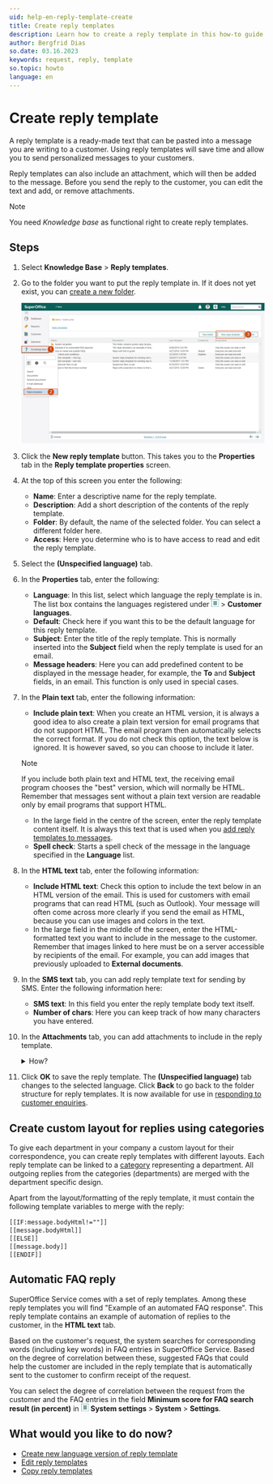 ```yaml
---
uid: help-en-reply-template-create
title: Create reply templates
description: Learn how to create a reply template in this how-to guide.
author: Bergfrid Dias
so.date: 03.16.2023
keywords: request, reply, template
so.topic: howto
language: en
---
```


# Create reply template

A reply template is a ready-made text that can be pasted into a message you are writing to a customer. Using reply templates will save time and allow you to send personalized messages to your customers.

Reply templates can also include an attachment, which will then be added to the message. Before you send the reply to the customer, you can edit the text and add, or remove attachments.

> [!NOTE]
> You need *Knowledge base* as functional right to create reply templates.

## Steps

1. Select **Knowledge Base** > **Reply templates**.

2. Go to the folder you want to put the reply template in. If it does not yet exist, you can [create a new folder][2].

    ![How to find reply templates in SuperOffice -screenshot][img3]

3. Click the **New reply template** button. This takes you to the **Properties** tab in the **Reply template properties** screen.

4. At the top of this screen you enter the following:

    * **Name**: Enter a descriptive name for the reply template.
    * **Description**: Add a short description of the contents of the reply template.
    * **Folder**: By default, the name of the selected folder. You can select a different folder here.
    * **Access**: Here you determine who is to have access to read and edit the reply template.

5. Select the **(Unspecified language)** tab.

6. In the **Properties** tab, enter the following:
    * **Language**: In this list, select which language the reply template is in. The list box contains the languages registered under ![icon][img2] > **Customer languages**.
    * **Default**: Check here if you want this to be the default language for this reply template.
    * **Subject**: Enter the title of the reply template. This is normally inserted into the **Subject** field when the reply template is used for an email.
    * **Message headers**: Here you can add predefined content to be displayed in the message header, for example, the **To** and **Subject** fields, in an email. This function is only used in special cases.

7. In the **Plain text** tab, enter the following information:

    * **Include plain text**: When you create an HTML version, it is always a good idea to also create a plain text version for email programs that do not support HTML. The email program then automatically selects the correct format. If you do not check this option, the text below is ignored. It is however saved, so you can choose to include it later.

    > [!NOTE]
    > If you include both plain text and HTML text, the receiving email program chooses the "best" version, which will normally be HTML. Remember that messages sent without a plain text version are readable only by email programs that support HTML.

    * In the large field in the centre of the screen, enter the reply template content itself. It is always this text that is used when you [add reply templates to messages][4].
    * **Spell check**: Starts a spell check of the message in the language specified in the **Language** list.

8. In the **HTML text** tab, enter the following information:

    * **Include HTML text**: Check this option to include the text below in an HTML version of the email. This is used for customers with email programs that can read HTML (such as Outlook). Your message will often come across more clearly if you send the email as HTML, because you can use images and colors in the text.
    * In the large field in the middle of the screen, enter the HTML-formatted text you want to include in the message to the customer. Remember that images linked to here must be on a server accessible by recipients of the email. For example, you can add images that previously uploaded to **External documents**.

9. In the **SMS text** tab, you can add reply template text for sending by SMS. Enter the following information here:

    * **SMS text**: In this field you enter the reply template body text itself.
    * **Number of chars**: Here you can keep track of how many characters you have entered.

10. In the **Attachments** tab, you can add attachments to include in the reply template.

    <details><summary>How?</summary>

    1. Click **Choose files**.
    2. In the dialog, browse to the document you require.
    3. Click **Add** to add the attachment.
    4. Repeat this procedure to add more attachments.

    > [!TIP]
    > You can delete an attachment by clicking **Delete** to the right of the row.

    </details>

11. Click **OK** to save the reply template. The **(Unspecified language)** tab changes to the selected language. Click **Back** to go back to the folder structure for reply templates. It is now available for use in [responding to customer enquiries][4].

## Create custom layout for replies using categories

To give each department in your company a custom layout for their correspondence, you can create reply templates with different layouts. Each reply template can be linked to a [category][1] representing a department. All outgoing replies from the categories (departments) are merged with the department specific design.

Apart from the layout/formatting of the reply template, it must contain the following template variables to merge with the reply:

```text
[[IF:message.bodyHtml!=""]]
[[message.bodyHtml]]
[[ELSE]]
[[message.body]]
[[ENDIF]]
```

## <a id="faq" />Automatic FAQ reply

SuperOffice Service comes with a set of reply templates. Among these reply templates you will find "Example of an automated FAQ response". This reply template contains an example of automation of replies to the customer, in the **HTML text** tab.

Based on the customer's request, the system searches for corresponding words (including key words) in FAQ entries in SuperOffice Service. Based on the degree of correlation between these, suggested FAQs that could help the customer are included in the reply template that is automatically sent to the customer to confirm receipt of the request.

You can select the degree of correlation between the request from the customer and the FAQ entries in the field **Minimum score for FAQ search result (in percent)** in ![icon][img2] **System settings** > **System** > **Settings**.

## What would you like to do now?

* [Create new language version of reply template][5]
* [Edit reply templates][6]
* [Copy reply templates][7]

<!-- Referenced links -->
[1]: ../../learn/category/index.md
[2]: manage-folders.md
[4]: ../../learn/howto/reply.md
[5]: new-language.md
[6]: edit.md
[7]: copy.md

<!-- Referenced images -->
[img2]: ../../../../media/icons/settings-small.png
[img3]: media/create-a-new-reply-template.png
